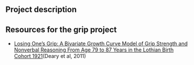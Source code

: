 Project description
----

## Resources for the **grip** project

  - [Losing One’s Grip: A Bivariate Growth Curve Model of Grip Strength and Nonverbal Reasoning From Age 79 to 87 Years in the Lothian Birth Cohort 1921](http://psychsocgerontology.oxfordjournals.org/content/early/2011/07/08/geronb.gbr059.full)(Deary et al, 2011)
